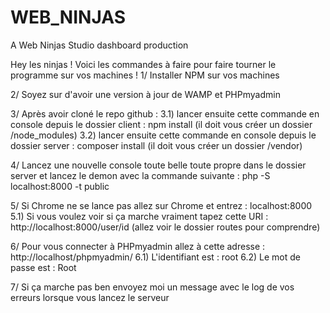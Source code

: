 # WEB_NINJAS
A Web Ninjas Studio dashboard production

Hey les ninjas ! Voici les commandes à faire pour faire tourner le programme sur vos machines !
1/ Installer NPM sur vos machines

2/ Soyez sur d'avoir une version à jour de WAMP et PHPmyadmin

3/ Après avoir cloné le repo github : 
  3.1) lancer ensuite cette commande en console depuis le dossier client : npm install (il doit vous créer un dossier /node_modules)
  3.2) lancer ensuite cette commande en console depuis le dossier server : composer install (il doit vous créer un dossier /vendor)

4/ Lancez une nouvelle console toute belle toute propre dans le dossier server et lancez le demon avec la commande suivante : php -S localhost:8000 -t public

5/ Si Chrome ne se lance pas allez sur Chrome et entrez : localhost:8000
  5.1) Si vous voulez voir si ça marche vraiment tapez cette URI : http://localhost:8000/user/id (allez voir le dossier routes pour comprendre)

6/ Pour vous connecter à PHPmyadmin allez à cette adresse : http://localhost/phpmyadmin/
  6.1) L'identifiant est : root
  6.2) Le mot de passe est : Root

7/ Si ça marche pas ben envoyez moi un message avec le log de vos erreurs lorsque vous lancez le serveur
